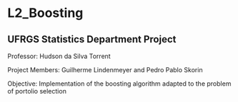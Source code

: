 # L2_Boosting

## UFRGS Statistics Department Project

Professor: Hudson da Silva Torrent

Project Members: Guilherme Lindenmeyer and Pedro Pablo Skorin

Objective: Implementation of the boosting algorithm adapted to the problem of portolio selection
